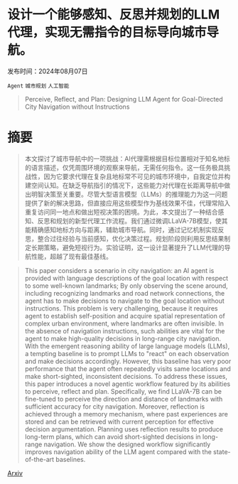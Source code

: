 # 设计一个能够感知、反思并规划的LLM代理，实现无需指令的目标导向城市导航。

发布时间：2024年08月07日

`Agent` `城市规划` `人工智能`

> Perceive, Reflect, and Plan: Designing LLM Agent for Goal-Directed City Navigation without Instructions

# 摘要

> 本文探讨了城市导航中的一项挑战：AI代理需根据目标位置相对于知名地标的语言描述，仅凭周围环境的观察来导航，无需任何指令。这一任务极具挑战性，因为它要求代理在复杂且地标常不可见的城市环境中，自我定位并构建空间认知。在缺乏导航指引的情况下，这些能力对代理在长距离导航中做出明智决策至关重要。尽管大型语言模型（LLMs）的推理能力为这一问题提供了新的解决思路，但直接应用这些模型作为基线效果不佳，代理常陷入重复访问同一地点和做出短视决策的困境。为此，本文提出了一种结合感知、反思和规划的新型代理工作流程。我们通过微调LLaVA-7B模型，使其能精确感知地标方向与距离，辅助城市导航。同时，通过记忆机制实现反思，整合过往经验与当前感知，优化决策过程。规划阶段则利用反思结果制定长期策略，避免短视行为。实验证明，这一设计显著提升了LLM代理的导航性能，超越了现有最佳基线。

> This paper considers a scenario in city navigation: an AI agent is provided with language descriptions of the goal location with respect to some well-known landmarks; By only observing the scene around, including recognizing landmarks and road network connections, the agent has to make decisions to navigate to the goal location without instructions. This problem is very challenging, because it requires agent to establish self-position and acquire spatial representation of complex urban environment, where landmarks are often invisible. In the absence of navigation instructions, such abilities are vital for the agent to make high-quality decisions in long-range city navigation. With the emergent reasoning ability of large language models (LLMs), a tempting baseline is to prompt LLMs to "react" on each observation and make decisions accordingly. However, this baseline has very poor performance that the agent often repeatedly visits same locations and make short-sighted, inconsistent decisions. To address these issues, this paper introduces a novel agentic workflow featured by its abilities to perceive, reflect and plan. Specifically, we find LLaVA-7B can be fine-tuned to perceive the direction and distance of landmarks with sufficient accuracy for city navigation. Moreover, reflection is achieved through a memory mechanism, where past experiences are stored and can be retrieved with current perception for effective decision argumentation. Planning uses reflection results to produce long-term plans, which can avoid short-sighted decisions in long-range navigation. We show the designed workflow significantly improves navigation ability of the LLM agent compared with the state-of-the-art baselines.

[Arxiv](https://arxiv.org/abs/2408.04168)